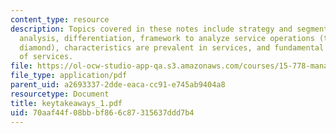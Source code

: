 ```yaml
---
content_type: resource
description: Topics covered in these notes include strategy and segmentation, competitive
  analysis, differentiation, framework to analyze service operations (the service
  diamond), characteristics are prevalent in services, and fundamental attributes
  of services.
file: https://ol-ocw-studio-app-qa.s3.amazonaws.com/courses/15-778-management-of-supply-networks-for-products-and-services-summer-2004/70aaf44f08bbbf866c87315637ddd7b4_keytakeaways_1.pdf
file_type: application/pdf
parent_uid: a2693337-2dde-eaca-cc91-e745ab9404a8
resourcetype: Document
title: keytakeaways_1.pdf
uid: 70aaf44f-08bb-bf86-6c87-315637ddd7b4
---
```

